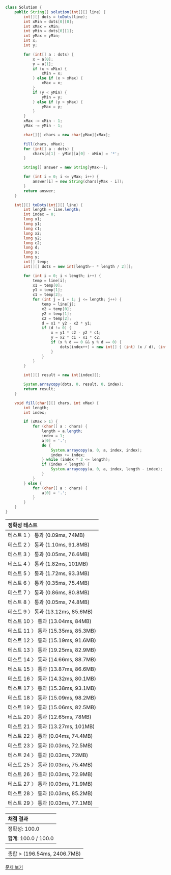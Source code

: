 ```java
class Solution {
    public String[] solution(int[][] line) {
        int[][] dots = toDots(line);
        int xMin = dots[0][0];
        int xMax = xMin;
        int yMin = dots[0][1];
        int yMax = yMin;
        int x;
        int y;

        for (int[] a : dots) {
            x = a[0];
            y = a[1];
            if (x < xMin) {
                xMin = x;
            } else if (x > xMax) {
                xMax = x;
            }
            if (y < yMin) {
                yMin = y;
            } else if (y > yMax) {
                yMax = y;
            }
        }
        xMax -= xMin - 1;
        yMax -= yMin - 1;

        char[][] chars = new char[yMax][xMax];

        fill(chars, xMax);
        for (int[] a : dots) {
            chars[a[1] - yMin][a[0] - xMin] = '*';
        }

        String[] answer = new String[yMax--];

        for (int i = 0; i <= yMax; i++) {
            answer[i] = new String(chars[yMax - i]);
        }
        return answer;
    }

    int[][] toDots(int[][] line) {
        int length = line.length;
        int index = 0;
        long x1;
        long y1;
        long c1;
        long x2;
        long y2;
        long c2;
        long d;
        long x;
        long y;
        int[] temp;
        int[][] dots = new int[length-- * length / 2][];

        for (int i = 0; i < length; i++) {
            temp = line[i];
            x1 = temp[0];
            y1 = temp[1];
            c1 = temp[2];
            for (int j = i + 1; j <= length; j++) {
                temp = line[j];
                x2 = temp[0];
                y2 = temp[1];
                c2 = temp[2];
                d = x1 * y2 - x2 * y1;
                if (d != 0) {
                    x = y1 * c2 - y2 * c1;
                    y = x2 * c1 - x1 * c2;
                    if (x % d == 0 && y % d == 0) {
                        dots[index++] = new int[] { (int) (x / d), (int) (y / d) };
                    }
                }
            }
        }

        int[][] result = new int[index][];

        System.arraycopy(dots, 0, result, 0, index);
        return result;
    }

    void fill(char[][] chars, int xMax) {
        int length;
        int index;

        if (xMax > 1) {
            for (char[] a : chars) {
                length = a.length;
                index = 1;
                a[0] = '.';
                do {
                    System.arraycopy(a, 0, a, index, index);
                    index += index;
                } while (index * 2 <= length);
                if (index < length) {
                    System.arraycopy(a, 0, a, index, length - index);
                }
            }
        } else {
            for (char[] a : chars) {
                a[0] = '.';
            }
        }
    }
}
```
 | 정확성 테스트 |
 |  :-  |
 | 테스트 1 〉 통과 (0.09ms, 74MB) |
 | 테스트 2 〉 통과 (1.10ms, 91.8MB) |
 | 테스트 3 〉 통과 (0.05ms, 76.6MB) |
 | 테스트 4 〉 통과 (1.82ms, 101MB) |
 | 테스트 5 〉 통과 (1.72ms, 93.3MB) |
 | 테스트 6 〉 통과 (0.35ms, 75.4MB) |
 | 테스트 7 〉 통과 (0.86ms, 80.8MB) |
 | 테스트 8 〉 통과 (0.05ms, 74.8MB) |
 | 테스트 9 〉 통과 (13.12ms, 85.6MB) |
 | 테스트 10 〉 통과 (13.04ms, 84MB) |
 | 테스트 11 〉 통과 (15.35ms, 85.3MB) |
 | 테스트 12 〉 통과 (15.19ms, 91.6MB) |
 | 테스트 13 〉 통과 (19.25ms, 82.9MB) |
 | 테스트 14 〉 통과 (14.66ms, 88.7MB) |
 | 테스트 15 〉 통과 (13.87ms, 86.6MB) |
 | 테스트 16 〉 통과 (14.32ms, 80.1MB) |
 | 테스트 17 〉 통과 (15.38ms, 93.1MB) |
 | 테스트 18 〉 통과 (15.09ms, 98.2MB) |
 | 테스트 19 〉 통과 (15.06ms, 82.5MB) |
 | 테스트 20 〉 통과 (12.65ms, 78MB) |
 | 테스트 21 〉 통과 (13.27ms, 101MB) |
 | 테스트 22 〉 통과 (0.04ms, 74.4MB) |
 | 테스트 23 〉 통과 (0.03ms, 72.5MB) |
 | 테스트 24 〉 통과 (0.03ms, 72MB) |
 | 테스트 25 〉 통과 (0.03ms, 75.4MB) |
 | 테스트 26 〉 통과 (0.03ms, 72.9MB) |
 | 테스트 27 〉 통과 (0.03ms, 71.9MB) |
 | 테스트 28 〉 통과 (0.03ms, 85.2MB) |
 | 테스트 29 〉 통과 (0.03ms, 77.1MB) |

 | 채점 결과 |
 | :- |
 | 정확성: 100.0 |
 | 합계: 100.0 / 100.0 |

 ||
 | :- |
 | 총합 > (196.54ms, 2406.7MB) |

[문제 보기](https://programmers.co.kr/learn/courses/30/lessons/87377?language=java)